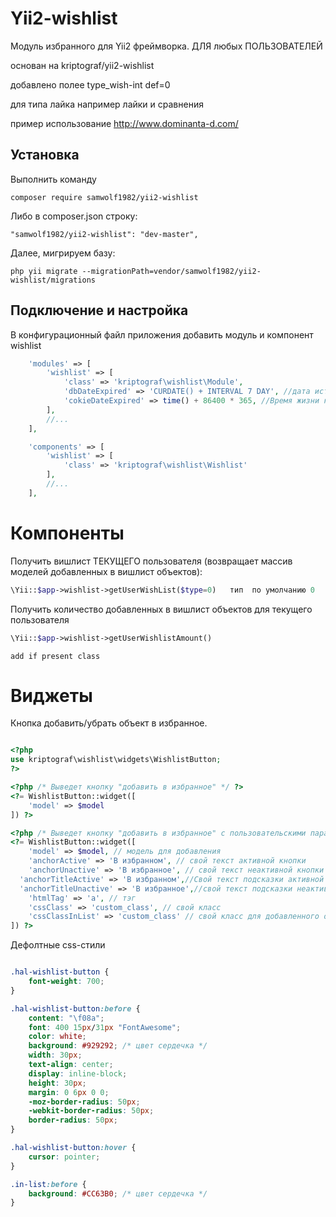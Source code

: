 Yii2-wishlist
==========

Модуль избранного для Yii2 фреймворка. ДЛЯ любых ПОЛЬЗОВАТЕЛЕЙ

основан на kriptograf/yii2-wishlist

добавлено полее type_wish-int def=0
 
 для типа лайка например лайки и сравнения 
 
пример использование  http://www.dominanta-d.com/


Установка
---------------------------------
Выполнить команду

```
composer require samwolf1982/yii2-wishlist
```

Либо в composer.json строку:

```
"samwolf1982/yii2-wishlist": "dev-master",
```

Далее, мигрируем базу:

```
php yii migrate --migrationPath=vendor/samwolf1982/yii2-wishlist/migrations
```

Подключение и настройка
---------------------------------
В конфигурационный файл приложения добавить модуль и компонент wishlist

```php
    'modules' => [
        'wishlist' => [
            'class' => 'kriptograf\wishlist\Module',
            'dbDateExpired' => 'CURDATE() + INTERVAL 7 DAY', //дата истечения срока действия избранного в БД
            'cokieDateExpired' => time() + 86400 * 365, //Время жизни куки с токеном
        ],
        //...
    ],

    'components' => [
        'wishlist' => [
            'class' => 'kriptograf\wishlist\Wishlist'
        ],
        //...
    ],
```

Компоненты
===========
Получить вишлист ТЕКУЩЕГО пользователя (возвращает массив моделей добавленных в вишлист объектов):
```php
\Yii::$app->wishlist->getUserWishList($type=0)   тип  по умолчанию 0 
```

Получить количество добавленных в вишлист объектов для текущего пользователя
```php
\Yii::$app->wishlist->getUserWishlistAmount()
```


``` fix
add if present class
```

Виджеты
==========
Кнопка добавить/убрать объект в избранное.

```php

<?php
use kriptograf\wishlist\widgets\WishlistButton;
?>

<?php /* Выведет кнопку "добавить в избранное" */ ?>
<?= WishlistButton::widget([
	'model' => $model
]) ?>

<?php /* Выведет кнопку "добавить в избранное" с пользовательскими параметрами */ ?>
<?= WishlistButton::widget([
	'model' => $model, // модель для добавления
	'anchorActive' => 'В избранном', // свой текст активной кнопки
	'anchorUnactive' => 'В избранное', // свой текст неактивной кнопки
  'anchorTitleActive' => 'В избранном',//Свой текст подсказки активной кнопки
  'anchorTitleUnactive' => 'В избранное',//свой текст подсказки неактивной кнопки
	'htmlTag' => 'a', // тэг
	'cssClass' => 'custom_class', // свой класс
    'cssClassInList' => 'custom_class' // свой класс для добавленного объекта
]) ?>

```

Дефолтные css-стили
```css

.hal-wishlist-button {
    font-weight: 700;
}

.hal-wishlist-button:before {
    content: "\f08a";
    font: 400 15px/31px "FontAwesome";
    color: white;
    background: #929292; /* цвет сердечка */
    width: 30px;
    text-align: center;
    display: inline-block;
    height: 30px;
    margin: 0 6px 0 0;
    -moz-border-radius: 50px;
    -webkit-border-radius: 50px;
    border-radius: 50px;
}

.hal-wishlist-button:hover {
    cursor: pointer;
}

.in-list:before {
    background: #CC63B0; /* цвет сердечка */
}




```
